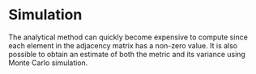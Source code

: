 # Simulation
The analytical method can quickly become expensive to compute since each element in the adjacency matrix has a non-zero value. It is also possible to obtain an estimate of both the metric and its variance using Monte Carlo simulation.  